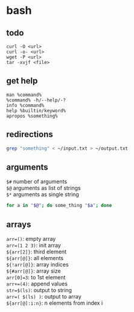 # bash

## todo

`curl -O <url>`  
`curl -o- <url>`  
`wget -P <url>`  
`tar -xvjf <file>`

## get help

`man %command%`  
`%command% -h/--help/-?`  
`info %command%`  
`help %builtin/keyword%`  
`apropos %something%`

## redirections

```bash
grep "something" < ~/input.txt > ~/output.txt
```

## arguments

`$#` number of arguments  
`$@` arguments as list of strings  
`$*` arguments as single string

```bash
for a in "$@"; do some_thing "$a"; done
```

## arrays

`arr=()`: empty array  
`arr=(1 2 3)`: init array  
`${arr[2]}`: third element  
`${arr[@]}`: all elements  
`${!arr[@]}`: array indices  
`${#arr[@]}`: array size  
`arr[0]=3`: to 1st element  
`arr+=(4)`: append values  
`str=$(ls)`: output to string  
`arr=( $(ls) )`: output to array  
`${arr[@]:i:n}`: n elements from index i  
